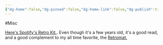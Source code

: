 ```yaml
---
{"dg-home":false,"dg-pinned":false,"dg-home-link":false,"dg-publish":true,"tags":["dgblip"],"created-date":"2021-03-12T00:00:00","disabled rules":["yaml-title","yaml-title-alias","file-name-heading"],"title":"philipp @ 2021-03-12","dg-permalink":"2021/03/12/spotify-retrokit/","updated-date":"2025-04-30T22:27:37","dg-path":"blips/2021-03-12-spotify-retrokit.md","permalink":"/2021/03/12/spotify-retrokit/","dgPassFrontmatter":true}
---
```



#Misc

[Here's Spotify's Retro Kit.](https://engineering.atspotify.com/2017/12/15/spotify-retro-kit/). Even though it's a few years old, it's a good read, and a good complement to my all time favorite, the [Retromat.](https://retromat.org/)



